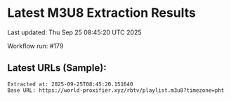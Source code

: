 # Latest M3U8 Extraction Results

Last updated: Thu Sep 25 08:45:20 UTC 2025

Workflow run: #179

## Latest URLs (Sample):
```
Extracted at: 2025-09-25T08:45:20.151640
Base URL: https://world-proxifier.xyz/rbtv/playlist.m3u8?timezone=pht

```
